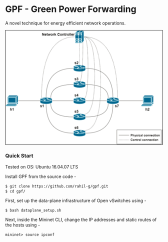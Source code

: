 # GPF - Green Power Forwarding
A novel technique for energy efficient network operations.

![GPF_Topo](https://github.com/rahil-g/gpf/blob/main/images/Picture1.png)

### Quick Start

Tested on OS: Ubuntu 16.04.07 LTS

Install GPF from the source code -
```
$ git clone https://github.com/rahil-g/gpf.git
$ cd gpf/
```

First, set up the data-plane infrastructure of Open vSwitches using -
```
$ bash dataplane_setup.sh
```
Next, inside the Mininet CLI, change the IP addresses and static routes of the hosts using -
```
mininet> source ipconf
```
